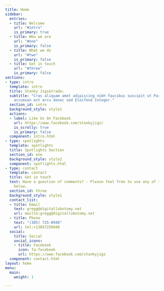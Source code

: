 ```yaml
---
title: Home
sidebar:
  entries:
  - title: Welcome
    url: "#intro"
    is_primary: true
  - title: Who we are
    url: "#one"
    is_primary: false
  - title: What we do
    url: "#two"
    is_primary: false
  - title: Get in touch
    url: "#three"
    is_primary: false
sections:
- type: intro
  template: intro
  title: Stanky Jigs&trade;
  subtitle: "Cras aliquam amet adipiscing nibh faucibus suscipit ut Parturient  \ncol
    accumsan est arcu donec sed Eleifend Integer."
  section_id: intro
  background_style: style1
  actions:
  - label: Like Us On Facebook
    url: https://www.facebook.com/stankyjigs/
    is_scrolly: true
    is_primary: false
  component: intro.html
- type: spotlights
  template: spotlights
  title: Spotlights Section
  section_id: one
  background_style: style2
  component: spotlights.html
- type: contact
  template: contact
  title: Get in touch
  text: Have a question of comments? - Please feel free to use any of the methods
    below.
  section_id: three
  background_style: style1
  contact_list:
  - title: Email
    text: gregg@digitallobotomy.net
    url: mailto:gregg@digitallobotomy.net
  - title: Phone
    text: "(305) 725-0948"
    url: tel:+13057250948
  social:
    title: Social
    social_icons:
    - title: Facebook
      icon: fa-facebook
      url: https://www.facebook.com/stankyjigs
  component: contact.html
layout: home
menu:
  main:
    weight: 1

---
```

